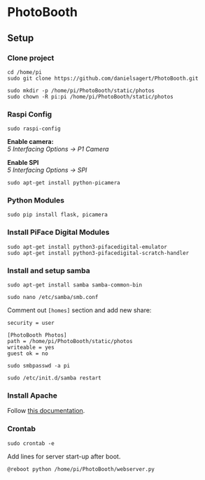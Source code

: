 # PhotoBooth

## Setup
### Clone project
```
cd /home/pi
sudo git clone https://github.com/danielsagert/PhotoBooth.git

sudo mkdir -p /home/pi/PhotoBooth/static/photos
sudo chown -R pi:pi /home/pi/PhotoBooth/static/photos
```

### Raspi Config
```
sudo raspi-config
```
**Enable camera:**  
*5 Interfacing Options -> P1 Camera*

**Enable SPI**  
*5 Interfacing Options -> SPI*
 
```
sudo apt-get install python-picamera
```

### Python Modules
```
sudo pip install flask, picamera
```

### Install PiFace Digital Modules ###
```
sudo apt-get install python3-pifacedigital-emulator
sudo apt-get install python3-pifacedigital-scratch-handler
```

### Install and setup samba
```
sudo apt-get install samba samba-common-bin
```

```
sudo nano /etc/samba/smb.conf
```

Comment out `[homes]` section and add new share:

```
security = user

[PhotoBooth Photos]
path = /home/pi/PhotoBooth/static/photos
writeable = yes
guest ok = no
```

```
sudo smbpasswd -a pi
```

```
sudo /etc/init.d/samba restart
```

### Install Apache
Follow [this documentation](https://www.raspberrypi.org/documentation/remote-access/web-server/apache.md).

### Crontab
```
sudo crontab -e
```
Add lines for server start-up after boot.
```
@reboot python /home/pi/PhotoBooth/webserver.py
```
